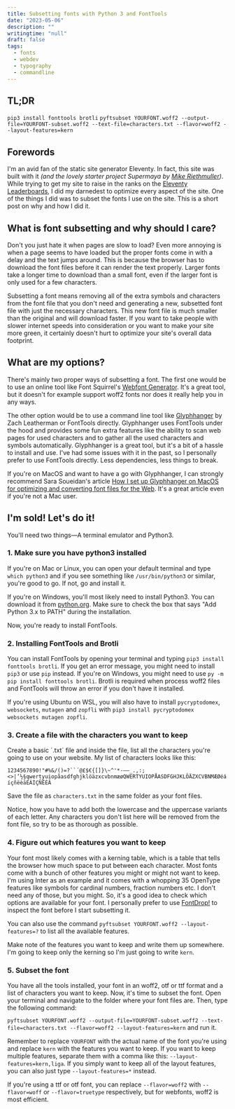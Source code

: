 ```yaml
---
title: Subsetting fonts with Python 3 and FontTools
date: "2023-05-06"
description: ""
writingtime: "null"
draft: false
tags:
  - fonts
  - webdev
  - typography
  - commandline
---
```


## TL;DR

`pip3 install fonttools brotli`
```pyftsubset YOURFONT.woff2 --output-file=YOURFONT-subset.woff2 --text-file=characters.txt --flavor=woff2 --layout-features=kern```

## Forewords

I'm an avid fan of the static site generator Eleventy. In fact, this site was built with it _(and the lovely starter project Supermaya by [Mike Riethmuller](https://github.com/MadeByMike/supermaya))_. While trying to get my site to raise in the ranks on the [Eleventy Leaderboards](https://www.11ty.dev/speedlify/httpster-io/), I did my darnedest to optimize every aspect of the site. One of the things I did was to subset the fonts I use on the site. This is a short post on why and how I did it.

## What is font subsetting and why should I care?

Don't you just hate it when pages are slow to load? Even more annoying is when a page seems to have loaded but the proper fonts come in with a delay and the text jumps around. This is because the browser has to download the font files before it can render the text properly. Larger fonts take a longer time to download than a small font, even if the larger font is only used for a few characters.

Subsetting a font means removing all of the extra symbols and characters from the font file that you don't need and generating a new, subsetted font file with just the necessary characters. This new font file is much smaller than the original and will download faster. If you want to take people with slower internet speeds into consideration or you want to make your site more green, it certainly doesn't hurt to optimize your site's overall data footprint.

## What are my options?

There's mainly two proper ways of subsetting a font. The first one would be to use an online tool like Font Squirrel's [Webfont Generator](https://www.fontsquirrel.com/tools/webfont-generator). It's a great tool, but it doesn't for example support woff2 fonts nor does it really help you in any ways.

The other option would be to use a command line tool like [Glyphhanger](https://github.com/zachleat/glyphhanger) by Zach Leatherman or FontTools directly. Glyphhanger uses FontTools under the hood and provides some fun extra features like the ability to scan web pages for used characters and to gather all the used characters and symbols automatically. Glyphhanger is a great tool, but it's a bit of a hassle to install and use. I've had some issues with it in the past, so I personally prefer to use FontTools directly. Less dependencies, less things to break.

If you're on MacOS and want to have a go with Glyphhanger, I can strongly recommend Sara Soueidan's article [How I set up Glyphhanger on MacOS for optimizing and converting font files for the Web](https://www.sarasoueidan.com/blog/glyphhanger/). It's a great article even if you're not a Mac user.

## I'm sold! Let's do it!

You'll need two things—A terminal emulator and Python3.

### 1. Make sure you have python3 installed
If you're on Mac or Linux, you can open your default terminal and type `which python3` and if you see something like `/usr/bin/python3` or similar, you're good to go. If not, go and install it. 

If you're on Windows, you'll most likely need to install Python3. You can download it from [python.org](https://www.python.org/downloads/). Make sure to check the box that says "Add Python 3.x to PATH" during the installation.

Now, you're ready to install FontTools.

### 2. Installing FontTools and Brotli
You can install FontTools by opening your terminal and typing `pip3 install fonttools brotli`. If you get an error message, you might need to install `pip3` or use `pip` instead. If you're on Windows, you might need to use `py -m pip install fonttools brotli`. Brotli is required when process woff2 files and FontTools will throw an error if you don't have it installed.

If you're using Ubuntu on WSL, you will also have to install `pycryptodomex`, `websockets`, `mutagen` and `zopfli` with `pip3 install pycryptodomex websockets mutagen zopfli`.

### 3. Create a file with the characters you want to keep

Create a basic ´.txt´ file and inside the file, list all the characters you're going to use on your website. My list of characters looks like this:

```1234567890!"#%&/()=?``´@£$€{[]}\~^'*-–—_.,:;<>|’½§qwertyuiopåasdfghjklöäzxcvbnmæøQWERTYUIOPÅASDFGHJKLÖÄZXCVBNMÆØéáíçñëèāÉÁÍÇÑËÈĀ```

Save the file as `characters.txt` in the same folder as your font files.

Notice, how you have to add both the lowercase and the uppercase variants of each letter. Any characters you don't list here will be removed from the font file, so try to be as thorough as possible.

### 4. Figure out which features you want to keep

Your font most likely comes with a kerning table, which is a table that tells the browser how much space to put between each character. Most fonts come with a bunch of other features you might or might not want to keep. I'm using Inter as an example and it comes with a whopping 35 OpenType features like symbols for cardinal numbers, fraction numbers etc. I don't need any of those, but you might. So, it's a good idea to check which options are available for your font. I personally prefer to use [FontDrop!](https://fontdrop.info/) to inspect the font before I start subsetting it.

You can also use the command `pyftsubset YOURFONT.woff2 --layout-features=?` to list all the available features.

Make note of the features you want to keep and write them up somewhere. I'm going to keep only the kerning so I'm just going to write `kern`.

### 5. Subset the font

You have all the tools installed, your font in an woff2, otf or ttf format and a list of characters you want to keep. Now, it's time to subset the font. Open your terminal and navigate to the folder where your font files are. Then, type the following command:

```pyftsubset YOURFONT.woff2 --output-file=YOURFONT-subset.woff2 --text-file=characters.txt --flavor=woff2 --layout-features=kern``` and run it.

Remember to replace `YOURFONT` with the actual name of the font you're using and replace `kern` with the features you want to keep. If you want to keep multiple features, separate them with a comma like this: `--layout-features=kern,liga`. If you simply want to keep all of the layout features, you can also just type `--layout-features=*` instead.

If you're using a ttf or otf font, you can replace `--flavor=woff2` with `--flavor=woff` or `--flavor=truetype` respectively, but for webfonts, woff2 is most efficient.